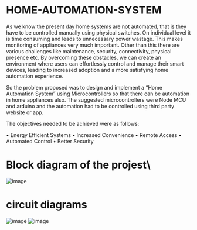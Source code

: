  # HOME-AUTOMATION-SYSTEM
 As we know the present day home systems are not automated, that is they have to be controlled manually using physical switches. On individual level it is time consuming and leads to unnecessary power wastage. This makes monitoring of appliances very much important. Other than this there are various challenges like maintenance, security, connectivity, physical presence etc. By overcoming these obstacles, we can create an environment where users can effortlessly control and manage their smart devices, leading to increased adoption and a more satisfying home automation experience.

So the problem proposed was to design and implement a “Home Automation System” using Microcontrollers so that there can be automation in home appliances also. The suggested microcontrollers were Node MCU and arduino and the automation had to be controlled using third party website or app.

The objectives needed to be achieved were as follows:

•	Energy Efficient Systems
•	Increased Convenience
 • Remote Access 
•	Automated Control 
•	Better Security
# Block diagram of the projest\
![image](https://github.com/akhilkoul12/HOME-AUTOMATION-SYSTEM/assets/134935521/d894d8b4-ce01-441c-90fe-8003bde1d81b)
# circuit diagrams

![image](https://github.com/akhilkoul12/HOME-AUTOMATION-SYSTEM/assets/134935521/5e7c9ba6-3e14-4e8f-8d1f-a07e4f3166a9)
![image](https://github.com/akhilkoul12/HOME-AUTOMATION-SYSTEM/assets/134935521/89eb69a7-ba38-43b0-a673-0e7f8ac94643)


